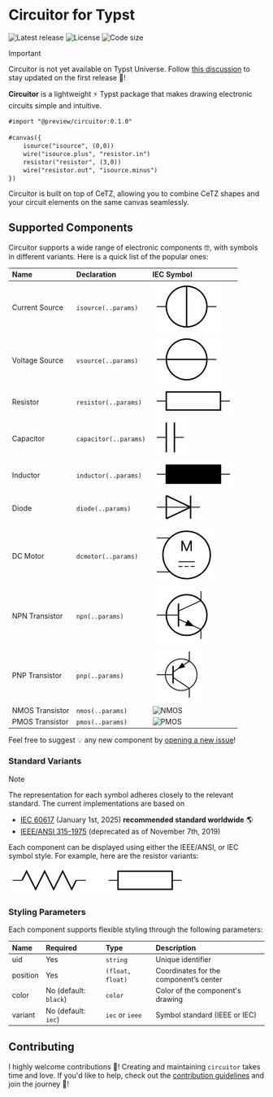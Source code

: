 # Circuitor for Typst

![Latest release](https://img.shields.io/github/v/release/l0uisgrange/circuitor?include_prereleases&style=flat-square&logo=typst&color=%23239dad)
![License](https://img.shields.io/github/license/l0uisgrange/circuitor?style=flat-square)
![Code size](https://img.shields.io/github/languages/code-size/l0uisgrange/circuitor?style=flat-square)

> [!IMPORTANT]
> Circuitor is not yet available on Typst Universe. Follow [this discussion](https://github.com/l0uisgrange/circuitor/discussions/2) to stay updated on the first release 🌟!

**Circuitor** is a lightweight ⚡️ Typst package that makes drawing electronic circuits simple and intuitive.

```typst
#import "@preview/circuitor:0.1.0"

#canvas({
    isource("isource", (0,0))
    wire("isource.plus", "resistor.in")
    resistor("resistor", (3,0))
    wire("resistor.out", "isource.minus")
})
```

Circuitor is built on top of CeTZ, allowing you to combine CeTZ shapes and your circuit elements on the same canvas seamlessly.

## Supported Components

Circuitor supports a wide range of electronic components 🤓, with symbols in different variants. Here is a quick list of the popular ones:

| Name            | Declaration           | IEC Symbol                                  |
|:----------------|:----------------------|:--------------------------------------------|
| Current Source  | `isource(..params)`   | ![Current Source](doc/examples/isource.svg) |
| Voltage Source  | `vsource(..params)`   | ![Voltage Source](doc/examples/vsource.svg) |
| Resistor        | `resistor(..params)`  | ![Resistor](doc/examples/resistor.svg)      |
| Capacitor       | `capacitor(..params)` | ![Capacitor](doc/examples/capacitor.svg)    |
| Inductor        | `inductor(..params)`  | ![Inductor](doc/examples/inductor.svg)      |
| Diode           | `diode(..params)`     | ![Inductor](doc/examples/diode.svg)         |
| DC Motor        | `dcmotor(..params)`   | ![Motor](doc/examples/motor.svg)            |
| NPN Transistor  | `npn(..params)`       | ![NPN](doc/examples/npn.svg)                |
| PNP Transistor  | `pnp(..params)`       | ![PNP](doc/examples/pnp.svg)                |
| NMOS Transistor | `nmos(..params)`      | ![NMOS](doc/examples/nmos.svg)              |
| PMOS Transistor | `pmos(..params)`      | ![PMOS](doc/examples/pmos.svg)              |

Feel free to suggest 💡 any new component by [opening a new issue](https://github.com/l0uisgrange/circuitor/issues/new?template=new_component.yml)!

### Standard Variants

> [!NOTE]
> The representation for each symbol adheres closely to the relevant standard. The current implementations are based on
> - [IEC 60617](https://webstore.iec.ch/en/publication/2723) (January 1st, 2025) **recommended standard worldwide** 🌎
> - [IEEE/ANSI 315-1975](https://standards.ieee.org/ieee/315/515/) (deprecated as of November 7th, 2019)

Each component can be displayed using either the IEEE/ANSI, or IEC symbol style. For example, here are the resistor variants:

![Resistor variants](doc/examples/resistor-standards.svg)

### Styling Parameters

Each component supports flexible styling through the following parameters:

| Name     | Required              | Type             | Description                            |
|:---------|:----------------------|:-----------------|:---------------------------------------|
| uid      | Yes                   | `string`         | Unique identifier                      |
| position | Yes                   | `(float, float)` | Coordinates for the component’s center |
| color    | No (default: `black`) | `color`          | Color of the component's drawing       |
| variant  | No (default: `iec`)   | `iec` or `ieee`  | Symbol standard (IEEE or IEC)          |

## Contributing

I highly welcome contributions 🌱! Creating and maintaining `circuitor` takes time and love. If you'd like to help, check out the [contribution guidelines](CONTRIBUTING.md) and join the journey 🤩!
